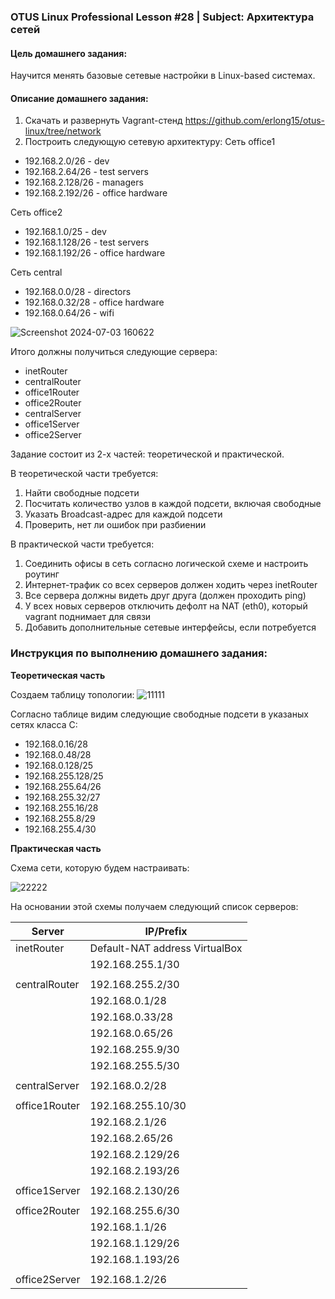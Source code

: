 ### OTUS Linux Professional Lesson #28 | Subject: Архитектура сетей

#### Цель домашнего задания:
Научится менять базовые сетевые настройки в Linux-based системах.

#### Описание домашнего задания:
1. Скачать и развернуть Vagrant-стенд https://github.com/erlong15/otus-linux/tree/network
2. Построить следующую сетевую архитектуру:
Сеть office1
- 192.168.2.0/26      - dev
- 192.168.2.64/26     - test servers
- 192.168.2.128/26    - managers
- 192.168.2.192/26    - office hardware

Сеть office2
- 192.168.1.0/25      - dev
- 192.168.1.128/26    - test servers
- 192.168.1.192/26    - office hardware

Сеть central
- 192.168.0.0/28     - directors
- 192.168.0.32/28    - office hardware
- 192.168.0.64/26    - wifi

![Screenshot 2024-07-03 160622](https://github.com/bonyakevich-e/otus_lp_lesson_28_networks/assets/114911797/4a1df615-ed47-4cf4-954e-ee67e7d2c4ad)

Итого должны получиться следующие сервера:
- inetRouter
- centralRouter
- office1Router
- office2Router
- centralServer
- office1Server
- office2Server

Задание состоит из 2-х частей: теоретической и практической.

В теоретической части требуется:
1. Найти свободные подсети
2. Посчитать количество узлов в каждой подсети, включая свободные
3. Указать Broadcast-адрес для каждой подсети
4. Проверить, нет ли ошибок при разбиении

В практической части требуется: 
1. Соединить офисы в сеть согласно логической схеме и настроить роутинг
2. Интернет-трафик со всех серверов должен ходить через inetRouter
3. Все сервера должны видеть друг друга (должен проходить ping)
4. У всех новых серверов отключить дефолт на NAT (eth0), который vagrant поднимает для связи
5. Добавить дополнительные сетевые интерфейсы, если потребуется

### Инструкция по выполнению домашнего задания:

__Теоретическая часть__

Создаем таблицу топологии:
![11111](https://github.com/bonyakevich-e/otus_lp_lesson_28_networks/assets/114911797/93fbd58c-6c07-4aea-b27d-3c2246b4df75)

Согласно таблице видим следующие свободные подсети в указаных сетях класса С:
- 192.168.0.16/28
- 192.168.0.48/28
- 192.168.0.128/25
- 192.168.255.128/25
- 192.168.255.64/26
- 192.168.255.32/27
- 192.168.255.16/28
- 192.168.255.8/29
- 192.168.255.4/30

__Практическая часть__

Схема сети, которую будем настраивать:

![22222](https://github.com/bonyakevich-e/otus_lp_lesson_28_networks/assets/114911797/c5bbfca5-20db-4d76-bdfe-1546b62b52d1)

На основании этой схемы получаем следующий список серверов:

|Server|IP/Prefix|
|---|---|
|inetRouter|Default-NAT address VirtualBox|
||192.168.255.1/30|
|||
|centralRouter|192.168.255.2/30|
||192.168.0.1/28|
||192.168.0.33/28|
||192.168.0.65/26|
||192.168.255.9/30|
||192.168.255.5/30|
|||
|centralServer|192.168.0.2/28|
|||
|office1Router|192.168.255.10/30|
||192.168.2.1/26|
||192.168.2.65/26|
||192.168.2.129/26|
||192.168.2.193/26|
|||
|office1Server|192.168.2.130/26|
|||
|office2Router|192.168.255.6/30|
||192.168.1.1/26|
||192.168.1.129/26|
||192.168.1.193/26|
|||
|office2Server|192.168.1.2/26|


